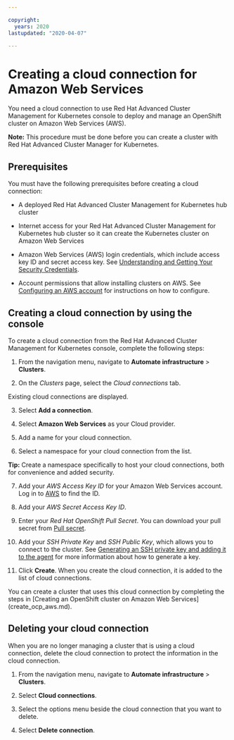 ```yaml
---

copyright:
  years: 2020
lastupdated: "2020-04-07"

---
```


# Creating a cloud connection for Amazon Web Services

You need a cloud connection to use Red Hat Advanced Cluster Management for Kubernetes console to deploy and manage an OpenShift cluster on Amazon Web Services (AWS).

**Note:** This procedure must be done before you can create a cluster with Red Hat Advanced Cluster Manager for Kubernetes. 

## Prerequisites

You must have the following prerequisites before creating a cloud connection:

* A deployed Red Hat Advanced Cluster Management for Kubernetes hub cluster

* Internet access for your Red Hat Advanced Cluster Management for Kubernetes hub cluster so it can create the Kubernetes cluster on Amazon Web Services

* Amazon Web Services (AWS) login credentials, which include access key ID and secret access key. See [Understanding and Getting Your Security Credentials](https://docs.aws.amazon.com/general/latest/gr/aws-sec-cred-types.html).

* Account permissions that allow installing clusters on AWS. See [Configuring an AWS account](https://docs.openshift.com/container-platform/4.3/installing/installing_aws/installing-aws-account.html#installation-aws-permissions_installing-aws-account) for instructions on how to configure. 

## Creating a cloud connection by using the console

To create a cloud connection from the Red Hat Advanced Cluster Management for Kubernetes console, complete the following steps: 

1. From the navigation menu, navigate to **Automate infrastructure** > **Clusters**.

2. On the _Clusters_ page, select the *Cloud connections* tab.
  
  Existing cloud connections are displayed. 
  
3. Select **Add a connection**. 
   
4. Select **Amazon Web Services** as your Cloud provider. 

5. Add a name for your cloud connection.

6. Select a namespace for your cloud connection from the list. 

  **Tip:** Create a namespace specifically to host your cloud connections, both for convenience and added security.

7. Add your *AWS Access Key ID* for your Amazon Web Services account. Log in to [AWS](https://console.aws.amazon.com/iam/home#/security_credentials) to find the ID.

8. Add your *AWS Secret Access Key ID*.

9. Enter your *Red Hat OpenShift Pull Secret*. You can download your pull secret from [Pull secret](https://cloud.redhat.com/openshift/install/pull-secret).

10. Add your *SSH Private Key* and *SSH Public Key*, which allows you to connect to the cluster. See [Generating an SSH private key and adding it to the agent](https://docs.openshift.com/container-platform/4.3/installing/installing_aws/installing-aws-default.html#ssh-agent-using_installing-aws-default) for more information about how to generate a key.

11. Click **Create**. When you create the cloud connection, it is added to the list of cloud connections.

You can create a cluster that uses this cloud connection by completing the steps in [Creating an OpenShift cluster on Amazon Web Services] (create_ocp_aws.md).

## Deleting your cloud connection

When you are no longer managing a cluster that is using a cloud connection, delete the cloud connection to protect the information in the cloud connection. 

1. From the navigation menu, navigate to **Automate infrastructure** > **Clusters**.

2. Select **Cloud connections**.

3. Select the options menu beside the cloud connection that you want to delete.

4. Select **Delete connection**. 
